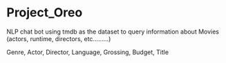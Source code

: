 # Project_Oreo
NLP chat bot using tmdb as the dataset to query information about Movies (actors, runtime, directors, etc.........)

Genre, Actor, Director, Language, Grossing, Budget, Title
